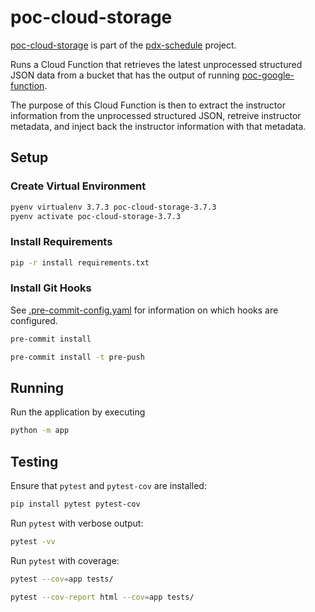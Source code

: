 # poc-cloud-storage

[poc-cloud-storage](https://github.com/michaelheyman/poc-cloud-storage/) is part of the
[pdx-schedule](https://github.com/michaelheyman/pdx-schedule/) project.

Runs a Cloud Function that retrieves the latest unprocessed structured JSON data
from a bucket that has the output of running
[poc-google-function](https://github.com/michaelheyman/poc-google-function/).

The purpose of this Cloud Function is then to extract the instructor information
from the unprocessed structured JSON, retreive instructor metadata, and inject
back the instructor information with that metadata.

## Setup

### Create Virtual Environment

```bash
pyenv virtualenv 3.7.3 poc-cloud-storage-3.7.3
pyenv activate poc-cloud-storage-3.7.3
```

### Install Requirements

```bash
pip -r install requirements.txt
```

### Install Git Hooks

See [.pre-commit-config.yaml](.pre-commit-config.yaml) for information on which hooks are configured.

```bash
pre-commit install
```

```bash
pre-commit install -t pre-push
```

## Running

Run the application by executing

```bash
python -m app
```

## Testing

Ensure that `pytest` and `pytest-cov` are installed:

```bash
pip install pytest pytest-cov
```

Run `pytest` with verbose output:

```bash
pytest -vv
```

Run `pytest` with coverage:

```bash
pytest --cov=app tests/
```

```bash
pytest --cov-report html --cov=app tests/
```
